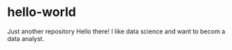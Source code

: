 # hello-world
Just another repository
Hello there! I like data science and want to becom a data analyst.
